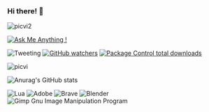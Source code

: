 ### Hi there! 👋

![picvi2](https://media4.giphy.com/media/dDwicM3uFUqfC/giphy.gif?cid=ecf05e47j2ippc3ovlhij0e4ok28uhloaob3jv5hnb8gwtga&ep=v1_gifs_search&rid=giphy.gif&ct=g)

[![Ask Me Anything !](https://img.shields.io/badge/Ask%20me-anything-1abc9c.svg)](https://GitHub.com/Naereen/ama)

![Tweeting](https://img.shields.io/twitter/url/http/shields.io.svg?style=social)
[![GitHub watchers](https://img.shields.io/github/watchers/Naereen/StrapDown.js.svg?style=social&label=Watch&maxAge=2592000)](https://GitHub.com/Naereen/StrapDown.js/watchers/)
[![Package Control total downloads](https://img.shields.io/packagecontrol/dt/SwitchDictionary.svg)](https://packagecontrol.io/packages/SwitchDictionary)

![picvi](https://media1.giphy.com/media/UqxVRm1IaaIGk/giphy.gif?cid=ecf05e478hnvgx25l42am3axts7pfrxejgp1zumgg8uv1bs0&ep=v1_gifs_search&rid=giphy.gif&ct=g)


![Anurag's GitHub stats](https://github-readme-stats.vercel.app/api?username=GreekRa&show_icons=true&bg_color=00000000)

![Lua](https://img.shields.io/badge/lua-%232C2D72.svg?style=for-the-badge&logo=lua&logoColor=white)
![Adobe](https://img.shields.io/badge/adobe-%23FF0000.svg?style=for-the-badge&logo=adobe&logoColor=white)
![Brave](https://img.shields.io/badge/Brave-FB542B?style=for-the-badge&logo=Brave&logoColor=white)
![Blender](https://img.shields.io/badge/blender-%23F5792A.svg?style=for-the-badge&logo=blender&logoColor=white)
![Gimp Gnu Image Manipulation Program](https://img.shields.io/badge/Gimp-657D8B?style=for-the-badge&logo=gimp&logoColor=FFFFFF)


